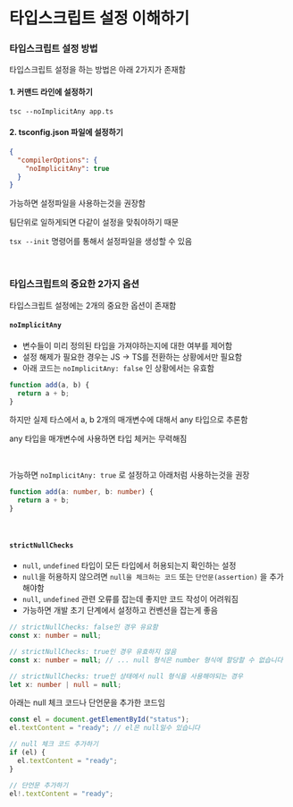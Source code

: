 # 타입스크립트 설정 이해하기

### 타입스크립트 설정 방법

타입스크립트 설정을 하는 방법은 아래 2가지가 존재함

#### 1. 커맨드 라인에 설정하기

```
tsc --noImplicitAny app.ts
```

#### 2. tsconfig.json 파일에 설정하기

```json
{
  "compilerOptions": {
    "noImplicitAny": true
  }
}
```

가능하면 설정파일을 사용하는것을 권장함

팀단위로 일하게되면 다같이 설정을 맞춰야하기 때문

`tsx --init` 명령어를 통해서 설정파일을 생성할 수 있음

<br/>

### 타입스크립트의 중요한 2가지 옵션

타입스크립트 설정에는 2개의 중요한 옵션이 존재함

#### `noImplicitAny`

- 변수들이 미리 정의된 타입을 가져야하는지에 대한 여부를 제어함
- 설정 해제가 필요한 경우는 JS -> TS를 전환하는 상황에서만 필요함
- 아래 코드는 `noImplicitAny: false` 인 상황에서는 유효함

```ts
function add(a, b) {
  return a + b;
}
```

하지만 실제 타스에서 a, b 2개의 매개변수에 대해서 any 타입으로 추론함

any 타입을 매개변수에 사용하면 타입 체커는 무력해짐

<br/>

가능하면 `noImplicitAny: true` 로 설정하고 아래처럼 사용하는것을 권장

```ts
function add(a: number, b: number) {
  return a + b;
}
```

<br/>

#### `strictNullChecks`

- `null`, `undefined` 타입이 모든 타입에서 허용되는지 확인하는 설정
- `null`을 허용하지 않으려면 `null을 체크하는 코드` 또는 `단언문(assertion)` 을 추가해야함
- `null`, `undefined` 관련 오류를 잡는데 좋지만 코드 작성이 어려워짐
- 가능하면 개발 초기 단계에서 설정하고 컨벤션을 잡는게 좋음

```ts
// strictNullChecks: false인 경우 유요함
const x: number = null;

// strictNullChecks: true인 경우 유효하지 않음
const x: number = null; // ... null 형식은 number 형식에 할당할 수 없습니다

// strictNullChecks: true인 상태에서 null 형식을 사용해야되는 경우
let x: number | null = null;
```

아래는 null 체크 코드나 단언문을 추가한 코드임

```ts
const el = document.getElementById("status");
el.textContent = "ready"; // el은 null일수 있습니다

// null 체크 코드 추가하기
if (el) {
  el.textContent = "ready";
}

// 단언문 추가하기
el!.textContent = "ready";
```

